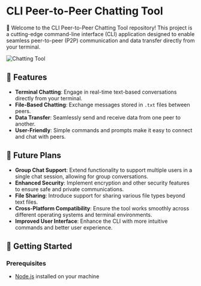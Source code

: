 # CLI Peer-to-Peer Chatting Tool

🚀 Welcome to the CLI Peer-to-Peer Chatting Tool repository! This project is a cutting-edge command-line interface (CLI) application designed to enable seamless peer-to-peer (P2P) communication and data transfer directly from your terminal.

![Chatting Tool](https://example.com/your-chatting-tool-image.png)

## 🌟 Features

- **Terminal Chatting**: Engage in real-time text-based conversations directly from your terminal.
- **File-Based Chatting**: Exchange messages stored in `.txt` files between peers.
- **Data Transfer**: Seamlessly send and receive data from one peer to another.
- **User-Friendly**: Simple commands and prompts make it easy to connect and chat with peers.

## 🔮 Future Plans

- **Group Chat Support**: Extend functionality to support multiple users in a single chat session, allowing for group conversations.
- **Enhanced Security**: Implement encryption and other security features to ensure safe and private communications.
- **File Sharing**: Introduce support for sharing various file types beyond text files.
- **Cross-Platform Compatibility**: Ensure the tool works smoothly across different operating systems and terminal environments.
- **Improved User Interface**: Enhance the CLI with more intuitive commands and better user experience.

## 🚀 Getting Started

### Prerequisites

- [Node.js](https://nodejs.org/) installed on your machine
